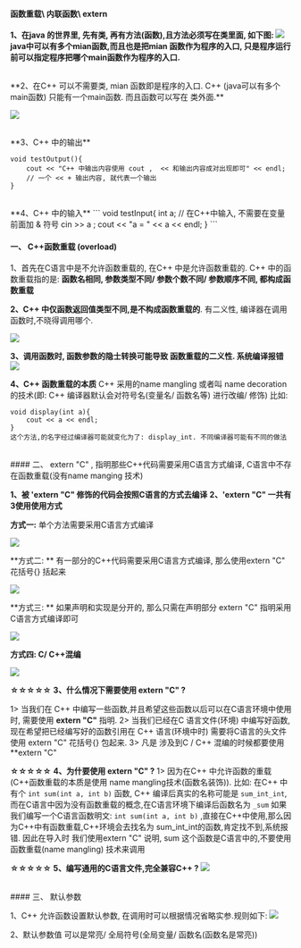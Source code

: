 #### 函数重载\ 内联函数\ extern

**1、在java 的世界里, 先有类, 再有方法(函数),且方法必须写在类里面, 如下图:
![](/assets/helloJava.png)
java中可以有多个mian函数,而且也是把mian 函数作为程序的入口, 只是程序运行前可以指定程序把哪个main函数作为程序的入口.**


<br>
**2、在C++ 可以不需要类, mian 函数即是程序的入口. C++ (java可以有多个main函数) 只能有一个main函数. 而且函数可以写在 类外面.**

![](/assets/Snip20190110_2.png)

<br>
**3、C++ 中的输出**

```
void testOutput(){
    cout << "C++ 中输出内容使用 cout ,  << 和输出内容成对出现即可" << endl;
    // 一个 << + 输出内容, 就代表一个输出
}
```

<br>
**4、C++ 中的输入**
```
void testInput{
    int a;
    // 在C++中输入, 不需要在变量前面加 & 符号
    cin >> a ;
    cout << "a = " << a << endl;
}
```


#### 一、 C++函数重载 (overload)

1、首先在C语言中是不允许函数重载的, 在C++ 中是允许函数重载的.
C++ 中的函数重载指的是: **函数名相同, 参数类型不同/ 参数个数不同/ 参数顺序不同, 都构成函数重载**

**2、C++ 中仅函数返回值类型不同,是不构成函数重载的**. 有二义性, 编译器在调用函数时,不晓得调用哪个.

![](/assets/Snip20190109_5.png)

**3、调用函数时, 函数参数的隐士转换可能导致 函数重载的二义性. 系统编译报错**
![](/assets/Snip20190110_9.png)


**4、C++ 函数重载的本质**
C++ 采用的name mangling 或者叫 name decoration的技术(即: C++ 编译器默认会对符号名(变量名/ 函数名等) 进行改编/ 修饰)
比如:
```
void display(int a){
    cout << a << endl;
}
这个方法,的名字经过编译器可能就变化为了: display_int. 不同编译器可能有不同的做法
```




<br>
#### 二、 extern "C" , 指明那些C++代码需要采用C语言方式编译, C语言中不存在函数重载(没有name manging 技术)

**1、被 'extern "C" 修饰的代码会按照C语言的方式去编译**
**2、'extern "C" 一共有3使用使用方式**

**方式一:**
单个方法需要采用C语言方式编译

![](/assets/Snip20190110_1.png)

**方式二: **
有一部分的C++代码需要采用C语言方式编译, 那么使用extern "C" 花括号{} 括起来

![](/assets/Snip20190110_3.png)

**方式三: **
如果声明和实现是分开的, 那么只需在声明部分 extern "C" 指明采用C语言方式编译即可 

![](/assets/Snip20190110_4.png)

**方式四: C/ C++混编**

![](/assets/Snip20190110_7.png)


**☆☆☆☆☆**
**3、什么情况下需要使用 extern "C" ?**
   
1> 当我们在 C++ 中编写一些函数,并且希望这些函数以后可以在C语言环境中使用时, 需要使用 **extern "C"** 指明.
2> 当我们已经在C 语言文件(环境) 中编写好函数, 现在希望把已经编写好的函数引用在 C++ 语言(环境中时) 需要将C语言的头文件使用 extern "C" 花括号{} 包起来.
3> 凡是 涉及到C / C++ 混编的时候都要使用  **extern "C"

**☆☆☆☆☆**
**4、为什要使用 extern "C" ?**
1> 因为在C++ 中允许函数的重载(C++函数重载的本质是使用 name mangling技术(函数名装饰)). 
比如: 在C++ 中有个 `int sum(int a, int b)` 函数, C++ 编译后真实的名称可能是 `sum_int_int`,而在C语言中因为没有函数重载的概念,在C语言环境下编译后函数名为 `_sum`
如果我们编写一个C语言函数明文: `int sum(int a, int b)` ,直接在C++中使用,那么因为C++中有函数重载,C++环境会去找名为 sum_int_int的函数,肯定找不到,系统报错. 因此在导入时 我们使用extern "C" 说明, sum 这个函数是C语言中的,不要使用函数重载(name mangling) 技术来调用


**☆☆☆☆☆**
**5、编写通用的C语言文件,完全兼容C++ ?**
![](/assets/Snip20190110_8.png)







<br>
#### 三、 默认参数

1、C++ 允许函数设置默认参数, 在调用时可以根据情况省略实参.规则如下:
![](/assets/Snip20190110_10.png)

2、默认参数值 可以是常亮/ 全局符号(全局变量/ 函数名(函数名是常亮))
